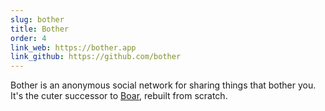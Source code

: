 ```yaml
---
slug: bother
title: Bother
order: 4
link_web: https://bother.app
link_github: https://github.com/bother
---
```


Bother is an anonymous social network for sharing things that bother you. It's the cuter successor to [Boar](https://www.producthunt.com/posts/boar), rebuilt from scratch.
